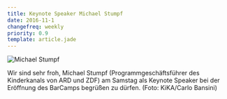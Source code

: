 ```yaml
---
title: Keynote Speaker Michael Stumpf
date: 2016-11-1
changefreq: weekly
priority: 0.9
template: article.jade
---
```


<img src="images/Michael_Stumpf_1730.jpg" alt="Michael Stumpf" />

Wir sind sehr froh, Michael Stumpf (Programmgeschäftsführer des Kinderkanals von ARD und ZDF) am Samstag als Keynote Speaker bei der Eröffnung des BarCamps begrüßen zu dürfen. (Foto: KiKA/Carlo Bansini)